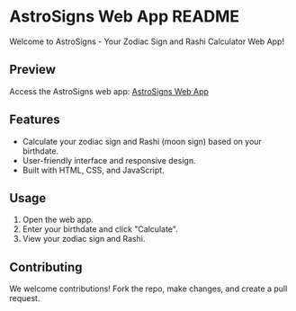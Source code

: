 # AstroSigns Web App README

Welcome to AstroSigns - Your Zodiac Sign and Rashi Calculator Web App!

## Preview

Access the AstroSigns web app: [AstroSigns Web App](https://astrosigns.netlify.app/)

## Features

- Calculate your zodiac sign and Rashi (moon sign) based on your birthdate.
- User-friendly interface and responsive design.
- Built with HTML, CSS, and JavaScript.

## Usage

1. Open the web app.
2. Enter your birthdate and click "Calculate".
3. View your zodiac sign and Rashi.

## Contributing

We welcome contributions! Fork the repo, make changes, and create a pull request.
